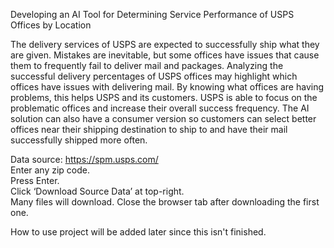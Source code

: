 Developing an AI Tool for Determining Service Performance of USPS Offices by Location

The delivery services of USPS are expected to successfully ship what they are given. Mistakes are inevitable, but some offices have issues that cause them to frequently fail to deliver mail and packages. Analyzing the successful delivery percentages of USPS offices may highlight which offices have issues with delivering mail. By knowing what offices are having problems, this helps USPS and its customers. USPS is able to focus on the problematic offices and increase their overall success frequency. The AI solution can also have a consumer version so customers can select better offices near their shipping destination to ship to and have their mail successfully shipped more often. 

Data source: https://spm.usps.com/
<br>Enter any zip code. 
<br>Press Enter. 
<br>Click ‘Download Source Data’ at top-right.
<br>Many files will download. Close the browser tab after downloading the first one. 

How to use project will be added later since this isn't finished.